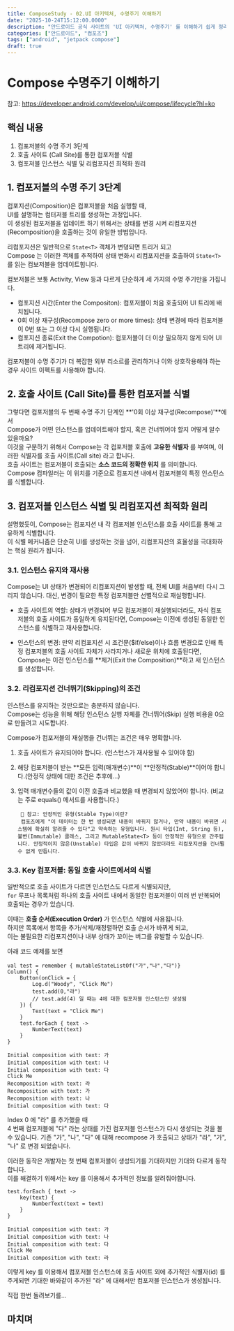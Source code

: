 ```yaml
---
title: ComposeStudy - 02.UI 아키텍쳐, 수명주기 이해하기
date: "2025-10-24T15:12:00.0000"
description: "안드로이드 공식 사이트의 'UI 아키텍쳐, 수명주기' 를 이해하기 쉽게 정리합니다."
categories: ["안드로이드", "컴포즈"]
tags: ["android", "jetpack compose"]
draft: true
---
```


# Compose 수명주기 이해하기

참고: https://developer.android.com/develop/ui/compose/lifecycle?hl=ko

## 핵심 내용

1. 컴포저블의 수명 주기 3단계
2. 호출 사이트 (Call Site)를 통한 컴포저블 식별
3. 컴포저블 인스턴스 식별 및 리컴포지션 최적화 원리


## 1. 컴포저블의 수명 주기 3단계

컴포지션(Composition)은 컴포저블을 처음 실행할 때,  
UI를 설명하는 컴터저블 트리를 생성하는 과정입니다.  
이 생성된 컴포저블을 업데이트 하기 위해서는 상태를 변경 시켜 리컴포지션(Recomposition)을 호출하는 것이 유일한 방법입니다.

리컴포지션은 일반적으로 `State<T>` 객체가 변뎡되면 트리거 되고  
Compose 는 이러한 객체를 추적하여 상태 변화시 리컴포지션을 호출하여 `State<T>` 를 읽는 컴보저블을 업데이트힙니다.

컴보저블은 보통 Activity, View 등과 다르게 단순하게 세 가지의 수명 주기만을 가집니다.
- 컴포지션 시간(Enter the Compositon): 컴포저블이 처음 호출되어 UI 트리에 배치됩니다.
- 0회 이상 재구성(Recompose zero or more times): 상태 변경에 따라 컴포저블이 0번 또는 그 이상 다시 실행됩니다.
- 컴포지션 종료(Exit the Compotion): 컴포저블이 더 이상 필요하지 않게 되어 UI 트리에 제거됩니다.

컴포저블이 수명 주기가 더 복잡한 외부 리소르를 관리하거나 이와 상호작용해야 하는 경우 사이드 이펙트를 사용해야 합니다.

## 2. 호출 사이트 (Call Site)를 통한 컴포저블 식별

그렇다면 컴포저블의 두 번째 수명 주기 단계인  **'0회 이상 재구성(Recompose)'**에서  
Compose가 어떤 인스턴스를 업데이트해야 할지, 혹은 건너뛰어야 할지 어떻게 알수 있을까요?  
이것을 구분하기 위해서 Compose는 각 컴포저블 호출에 **고유한 식별자** 를 부여며,
이러한 식별자를 호출 사이트(Call site) 라고 합니다.  
호출 사이트는 컴포저블이 호출되는 **소스 코드의 정확한 위치** 를 의미합니다.
Compose 컴파일러는 이 위치를 기준으로 컴포지션 내에서 컴포저블의 특정 인스턴스를 식별합니다.

## 3. 컴포저블 인스턴스 식별 및 리컴포지션 최적화 원리

설명했듯이, Compose는 컴포지션 내 각 컴포저블 인스턴스를 호출 사이트를 통해 고유하게 식별합니다.  
이 식별 메커니즘은 단순히 UI를 생성하는 것을 넘어, 리컴포지션의 효율성을 극대화하는 핵심 원리가 됩니다.

### 3.1. 인스턴스 유지와 재사용
Compose는 UI 상태가 변경되어 리컴포지션이 발생할 때, 전체 UI를 처음부터 다시 그리지 않습니다. 대신, 변경이 필요한 특정 컴포저블만 선별적으로 재실행합니다.  

- 호출 사이트의 역할: 상태가 변경되어 부모 컴포저블이 재실행되더라도, 자식 컴포저블의 호출 사이트가 동일하게 유지된다면, Compose는 이전에 생성된 동일한 인스턴스를 식별하고 재사용합니다.

- 인스턴스의 변경: 만약 리컴포지션 시 조건문($if/else)이나 흐름 변경으로 인해 특정 컴포저블의 호출 사이트 자체가 사라지거나 새로운 위치에 호출된다면, Compose는 이전 인스턴스를 **제거(Exit the Composition)**하고 새 인스턴스를 생성합니다.

### 3.2. 리컴포지션 건너뛰기(Skipping)의 조건
인스턴스를 유지하는 것만으로는 충분하지 않습니다.  
Compose는 성능을 위해 해당 인스턴스 실행 자체를 건너뛰어(Skip) 실행 비용을 0으로 만들려고 시도합니다.

Compose가 컴포저블의 재실행을 건너뛰는 조건은 매우 명확합니다.
1. 호출 사이트가 유지되어야 합니다. (인스턴스가 재사용될 수 있어야 함)
2. 해당 컴포저블이 받는 **모든 입력(매개변수)**이 **안정적(Stable)**이어야 합니다.(안정적 상태에 대한 조건은 추후에...)
3. 입력 매개변수들의 값이 이전 호출과 비교했을 때 변경되지 않았어야 합니다. (비교는 주로 equals() 메서드를 사용합니다.)

        📝 참고: 안정적인 유형(Stable Type)이란?  
        컴포즈에게 "이 데이터는 한 번 생성되면 내용이 바뀌지 않거나, 만약 내용이 바뀌면 시스템에 확실히 알려줄 수 있다"고 약속하는 유형입니다. 원시 타입(Int, String 등), 불변(Immutable) 클래스, 그리고 MutableState<T> 등이 안정적인 유형으로 간주됩니다. 안정적이지 않은(Unstable) 타입은 값이 바뀌지 않았더라도 리컴포지션을 건너뛸 수 없게 만듭니다.


### 3.3. Key 컴포저블: 동일 호출 사이트에서의 식별

일반적으로 호출 사이트가 다르면 인스턴스도 다르게 식별되지만,  
`for` 루프나 목록처럼 하나의 호출 사이트 내에서 동일한 컴포저블이 여러 번 반복되어 호출되는 경우가 있습니다.

이때는 **호출 순서(Execution Order)** 가 인스턴스 식별에 사용됩니다.  
하지만 목록에서 항목을 추가/삭제/재정렬하면 호출 순서가 바뀌게 되고,  
이는 불필요한 리컴포지션이나 내부 상태가 꼬이는 버그를 유발할 수 있습니다.

아래 코드 예제를 보면
```
val test = remember { mutableStateListOf("가","나","다")}
Column() {
    Button(onClick = {
        Log.d("Woody", "Click Me")
        test.add(0,"라")
        // test.add(4) 일 때는 4에 대한 컴포저블 인스턴스만 생성됨
    }) {
        Text(text = "Click Me")
    }
    test.forEach { text ->
        NumberText(text)
    }
}
```

    Initial composition with text: 가
    Initial composition with text: 나
    Initial composition with text: 다
    Click Me
    Recomposition with text: 라
    Recomposition with text: 가
    Recomposition with text: 나
    Initial composition with text: 다

Index 0 에 "라" 를 추가했을 때  
4 번째 컴포저블에 "다" 라는 상태를 가진 컴포저블 인스턴스가 다시 생성되는 것을 볼 수 있습니다.
기존 "가", "나", "다" 에 대해 recompose 가 호출되고
상태가 "라", "가", "나" 로 변경 되었습니다.

이러한 동작은 개발자는 첫 번째 컴포저블이 생성되기를 기대하지만 기대와 다르게 동작합니다.  
이를 해결하기 위해서는 key 를 이용해서 추가적인 정보를 알려줘야합니다.

```
test.forEach { text ->
    key(text) {
        NumberText(text = text)
    }
}
```

    Initial composition with text: 가
    Initial composition with text: 나
    Initial composition with text: 다
    Click Me
    Initial composition with text: 라


이렇게 key 를 이용해서 컴포저블 인스턴스에 호츨 사이트 외에 추가적인 식별자(id) 를 주게되면 기대한 바와같이 추가된 "라" 에 대해서만 컴포저블 인스턴스가 생성됩니다.

직접 한번 돌려보기를...

## 마치며